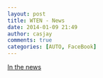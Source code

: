 ```yaml
---
layout: post
title: WTEN - News
date: 2014-01-09 21:49
author: casjay
comments: true
categories: [AUTO, FaceBook]
---
```


[In the news](http://www.news10.com/category/172705/video-landing-page?autoStart=true&amp;topVideoCatNo=default&amp;clipId=9713861#.Us9Wx_R4sU0.facebook)  
